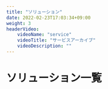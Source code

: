 ```yaml
---
title: "ソリューション"
date: 2022-02-23T17:03:34+09:00
weight: 3
headerVideo: 
    videoName: "service"
    videoTitle: "サービスアーカイブ"
    videoDescription: ""
---
```


# ソリューション一覧